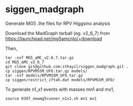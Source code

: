 # siggen_madgraph
Generate MG5 .lhe files for RPV Higgsino analysis 

Download the MadGraph tarball (eg. v2_6_7) from https://launchpad.net/mg5amcnlo/+download 

Then,
```
tar -xvf MG5_aMC_v2.6.7.tar.gz 
cd MG5_aMC_v2_6_7
git clone git@github.com:sthayil/siggen_madgraph.git .
cp siggen/RPVMSSM_UFO.tar.gz models/
tar -xvf models/RPVMSSM_UFO.tar.gz
cp siggen/restrict_iftah.dat models/RPVMSSM_UFO/
```

To generate n1_x1 events with masses mn1 and mx1,
```
source 0307_newmg5runner_n1x1.sh mn1 mx1
```
